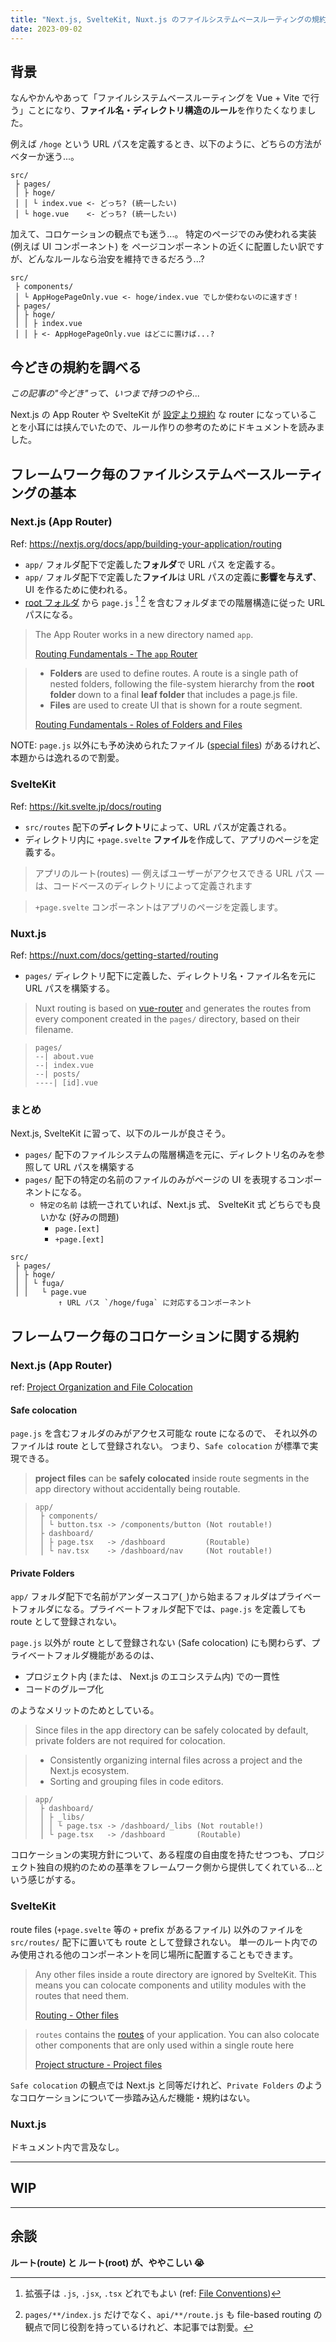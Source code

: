 ```yaml
---
title: "Next.js, SvelteKit, Nuxt.js のファイルシステムベースルーティングの規約を比較して、独自ルールの参考にする"
date: 2023-09-02
---
```


## 背景

なんやかんやあって「ファイルシステムベースルーティングを Vue + Vite で行う」ことになり、**ファイル名・ディレクトリ構造のルール**を作りたくなりました。

例えば `/hoge` という URL パスを定義するとき、以下のように、どちらの方法がベターか迷う...。

```
src/
 ├ pages/
 │ ├ hoge/
 │ │ └ index.vue <- どっち? (統一したい)
 │ └ hoge.vue    <- どっち? (統一したい)
```

加えて、コロケーションの観点でも迷う...。
特定のページでのみ使われる実装 (例えば UI コンポーネント) を ページコンポーネントの近くに配置したい訳ですが、どんなルールなら治安を維持できるだろう...?

```
src/
 ├ components/
 │ └ AppHogePageOnly.vue <- hoge/index.vue でしか使わないのに遠すぎ！
 ├ pages/
 │ ├ hoge/
 │ │ ├ index.vue
 │ │ ├ <- AppHogePageOnly.vue はどこに置けば...?
```

## 今どきの規約を調べる

_この記事の"今どき"って、いつまで持つのやら..._

Next.js の App Router や SvelteKit が [設定より規約](https://ja.wikipedia.org/wiki/%E8%A8%AD%E5%AE%9A%E3%82%88%E3%82%8A%E8%A6%8F%E7%B4%84) な router になっていることを小耳には挟んでいたので、ルール作りの参考のためにドキュメントを読みました。

## フレームワーク毎のファイルシステムベースルーティングの基本

### Next.js (App Router)

Ref: https://nextjs.org/docs/app/building-your-application/routing

- `app/` フォルダ配下で定義した**フォルダ**で URL パス を定義する。
- `app/` フォルダ配下で定義した**ファイル**は URL パスの定義に**影響を与えず**、 UI を作るために使われる。
- [root フォルダ](https://nextjs.org/docs/app/building-your-application/routing#terminology) から `page.js` [^1] [^2] を含むフォルダまでの階層構造に従った URL パスになる。

> The App Router works in a new directory named `app`.
>
> [Routing Fundamentals - The `app` Router](https://nextjs.org/docs/app/building-your-application/routing#the-app-router)

> - **Folders** are used to define routes. A route is a single path of nested folders, following the file-system hierarchy from the **root folder** down to a final **leaf folder** that includes a page.js file.
> - **Files** are used to create UI that is shown for a route segment.
>
> [Routing Fundamentals - Roles of Folders and Files](https://nextjs.org/docs/app/building-your-application/routing#roles-of-folders-and-files)

NOTE: `page.js` 以外にも予め決められたファイル ([special files](https://nextjs.org/docs/app/building-your-application/routing#file-conventions)) があるけれど、本題からは逸れるので割愛。

### SvelteKit

Ref: https://kit.svelte.jp/docs/routing

- `src/routes` 配下の**ディレクトリ**によって、URL パスが定義される。
- ディレクトリ内に `+page.svelte` **ファイル**を作成して、アプリのページを定義する。

> アプリのルート(routes) — 例えばユーザーがアクセスできる URL パス — は、コードベースのディレクトリによって定義されます

> `+page.svelte` コンポーネントはアプリのページを定義します。

### Nuxt.js

Ref: https://nuxt.com/docs/getting-started/routing

- `pages/` ディレクトリ配下に定義した、ディレクトリ名・ファイル名を元に URL パスを構築する。

> Nuxt routing is based on [vue-router](https://router.vuejs.org/) and generates the routes from every component created in the `pages/` directory, based on their filename.

> ```
> pages/
> --| about.vue
> --| index.vue
> --| posts/
> ----| [id].vue
> ```

### まとめ

Next.js, SvelteKit に習って、以下のルールが良さそう。

- `pages/` 配下のファイルシステムの階層構造を元に、ディレクトリ名のみを参照して URL パスを構築する
- `pages/` 配下の特定の名前のファイルのみがページの UI を表現するコンポーネントになる。
  - `特定の名前` は統一されていれば、Next.js 式、 SvelteKit 式 どちらでも良いかな (好みの問題)
    - `page.[ext]`
    - `+page.[ext]`

```
src/
 ├ pages/
 │ ├ hoge/
 │ │ └ fuga/
 │ │   └ page.vue
         　↑ URL パス `/hoge/fuga` に対応するコンポーネント
```

## フレームワーク毎のコロケーションに関する規約

### Next.js (App Router)

ref: [Project Organization and File Colocation](https://nextjs.org/docs/app/building-your-application/routing/colocation)

#### Safe colocation

`page.js` を含むフォルダのみがアクセス可能な route になるので、 それ以外のファイルは route として登録されない。
つまり、`Safe colocation` が標準で実現できる。

> **project files** can be **safely colocated** inside route segments in the app directory without accidentally being routable.

> ```
> app/
>  ├ components/
>  │ └ button.tsx -> /components/button (Not routable!)
>  ├ dashboard/
>  │ ├ page.tsx   -> /dashboard         (Routable)
>  │ └ nav.tsx    -> /dashboard/nav     (Not routable!)
> ```

#### Private Folders

`app/` フォルダ配下で名前がアンダースコア(`_`)から始まるフォルダはプライベートフォルダになる。プライベートフォルダ配下では、`page.js` を定義しても route として登録されない。

`page.js` 以外が route として登録されない (Safe colocation) にも関わらず、プライベートフォルダ機能があるのは、

- プロジェクト内 (または、 Next.js のエコシステム内) での一貫性
- コードのグループ化

のようなメリットのためとしている。

> Since files in the app directory can be safely colocated by default, private folders are not required for colocation.

> - Consistently organizing internal files across a project and the Next.js ecosystem.
> - Sorting and grouping files in code editors.

> ```
> app/
>  ├ dashboard/
>  │ ├ _libs/
>  │ │ └ page.tsx -> /dashboard/_libs (Not routable!)
>  │ └ page.tsx   -> /dashboard       (Routable)
> ```

コロケーションの実現方針について、ある程度の自由度を持たせつつも、プロジェクト独自の規約のための基準をフレームワーク側から提供してくれている...という感じがする。

### SvelteKit

route files (`+page.svelte` 等の `+` prefix があるファイル) 以外のファイルを `src/routes/` 配下に置いても route として登録されない。
単一のルート内でのみ使用される他のコンポーネントを同じ場所に配置することもできます。

> Any other files inside a route directory are ignored by SvelteKit. This means you can colocate components and utility modules with the routes that need them.
>
> [Routing - Other files](https://kit.svelte.dev/docs/routing#other-files)

> `routes` contains the [routes](https://kit.svelte.dev/docs/routing) of your application. You can also colocate other components that are only used within a single route here
>
> [Project structure - Project files](https://kit.svelte.dev/docs/project-structure#project-files-src)

`Safe colocation` の観点では Next.js と同等だけれど、`Private Folders` のようなコロケーションについて一歩踏み込んだ機能・規約はない。

### Nuxt.js

ドキュメント内で言及なし。

---

## WIP

---

## 余談

**ルート(route) と ルート(root) が、ややこしい 😭**

[^1]: 拡張子は `.js`, `.jsx`, `.tsx` どれでもよい (ref: [File Conventions](https://nextjs.org/docs/app/building-your-application/routing#file-conventions))
[^2]: `pages/**/index.js` だけでなく、`api/**/route.js` も file-based routing の観点で同じ役割を持っているけれど、本記事では割愛。
